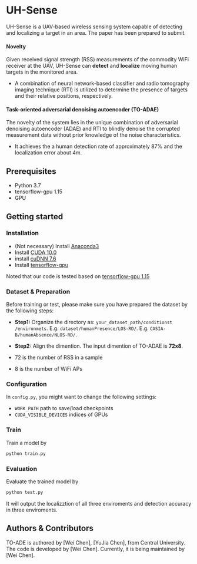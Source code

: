 # UH-Sense

UH-Sense is a UAV-based wireless sensing system capable of detecting and localizing a target in an area. The paper has been prepared to submit.

#### Novelty  
Given received signal strength (RSS) measurements of the commodity WiFi receiver at the UAV, UH-Sense can **detect** and **localize** moving human targets in the monitored area.
- A combination of neural network-based classifier and radio tomography imaging technique (RTI) is utilized to determine the presence of targets and their relative positions, respectively.

#### Task-oriented adversarial denoising autoencoder (TO-ADAE)
The novelty of the system lies in the unique combination of adversarial denoising autoencoder (ADAE) and RTI to blindly denoise the corrupted measurement data without prior knowledge of the noise characteristics.
- It achieves the a human detection rate of approximately 87\% and the localization error about 4m.

## Prerequisites

- Python 3.7
- tensorflow-gpu 1.15
- GPU
 
## Getting started
### Installation

- (Not necessary) Install [Anaconda3](https://www.anaconda.com/download/)
- Install [CUDA 10.0](https://developer.nvidia.com/cuda-90-download-archive)
- install [cuDNN 7.6](https://developer.nvidia.com/cudnn)
- Install [tensorflow-gpu](https://www.tensorflow.org/install/gpu?hl=zh-tw)

Noted that our code is tested based on [tensorflow-gpu 1.15](https://www.tensorflow.org/install/gpu?hl=zh-tw)

### Dataset & Preparation

Before training or test, please make sure you have prepared the dataset
by the following steps:
- **Step1:** Organize the directory as: 
`your_dataset_path/conditionst /environmets`.
E.g. `dataset/humanPresence/LOS-RD/`.
E.g. `CASIA-B/humanAbsence/NLOS-RD/`.

- **Step2:** Align the dimention.
The input dimention of TO-ADAE is **72x8**.
- 72 is the number of RSS in a sample
- 8 is the number of WiFi APs

### Configuration 

In `config.py`, you might want to change the following settings:
- `WORK_PATH` path to save/load checkpoints
- `CUDA_VISIBLE_DEVICES` indices of GPUs

### Train
Train a model by
```bash
python train.py
```

### Evaluation
Evaluate the trained model by
```bash
python test.py
```
It will output the localizztion of all three enviroments and detection accuracy in three enviroments. 


## Authors & Contributors
TO-ADE is authored by
[Wei Chen],
[YuJia Chen],
from Central University.
The code is developed by
[Wei Chen].
Currently, it is being maintained by
[Wei Chen].

